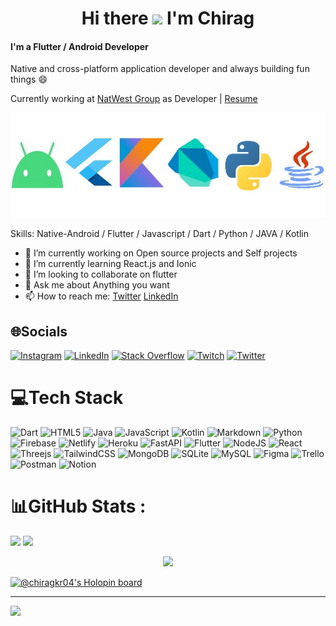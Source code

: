 <h1 align="center">Hi there <img src="https://thumbs.gfycat.com/WillingSlightGraysquirrel-size_restricted.gif" width="30px"> I'm Chirag </h1>

#### I'm a Flutter / Android Developer
Native and cross-platform application developer and always building fun things 😄

Currently working at [NatWest Group](https://www.natwestgroup.com/) as Developer | [Resume](https://docs.google.com/document/d/1GVdfTEE1pWiqRq0mXFx_W7Xe6E60BvM2ZsgfAe_aHwQ/edit?usp=sharing)

![](https://raw.githubusercontent.com/ChiragKr04/ChiragKr04/main/Web_Photo_Editor.jpg)

Skills: Native-Android / Flutter / Javascript / Dart / Python / JAVA / Kotlin

- 🔭 I’m currently working on Open source projects and Self projects 
- 🌱 I’m currently learning React.js and Ionic
- 👯 I’m looking to collaborate on flutter 
- 💬 Ask me about Anything you want 
- 📫 How to reach me: [Twitter](https://twitter.com/ChiragKr04) [LinkedIn](https://www.linkedin.com/in/chirag-bargoojar-41330816b/)

## 🌐Socials
[![Instagram](https://img.shields.io/badge/Instagram-%23E4405F.svg?logo=Instagram&logoColor=white)](https://instagram.com/chiragkr04) [![LinkedIn](https://img.shields.io/badge/LinkedIn-%230077B5.svg?logo=linkedin&logoColor=white)](https://linkedin.com/in/chirag-bargoojar-41330816b) [![Stack Overflow](https://img.shields.io/badge/-Stackoverflow-FE7A16?logo=stack-overflow&logoColor=white)](https://stackoverflow.com/users/11855654) [![Twitch](https://img.shields.io/badge/Twitch-%239146FF.svg?logo=Twitch&logoColor=white)](https://twitch.tv/Chirag_04) [![Twitter](https://img.shields.io/badge/Twitter-%231DA1F2.svg?logo=Twitter&logoColor=white)](https://twitter.com/ChiragKr04) 

# 💻Tech Stack
![Dart](https://img.shields.io/badge/dart-%230175C2.svg?style=for-the-badge&logo=dart&logoColor=white) ![HTML5](https://img.shields.io/badge/html5-%23E34F26.svg?style=for-the-badge&logo=html5&logoColor=white) ![Java](https://img.shields.io/badge/java-%23ED8B00.svg?style=for-the-badge&logo=java&logoColor=white) ![JavaScript](https://img.shields.io/badge/javascript-%23323330.svg?style=for-the-badge&logo=javascript&logoColor=%23F7DF1E) ![Kotlin](https://img.shields.io/badge/kotlin-%230095D5.svg?style=for-the-badge&logo=kotlin&logoColor=white) ![Markdown](https://img.shields.io/badge/markdown-%23000000.svg?style=for-the-badge&logo=markdown&logoColor=white) ![Python](https://img.shields.io/badge/python-3670A0?style=for-the-badge&logo=python&logoColor=ffdd54) ![Firebase](https://img.shields.io/badge/firebase-%23039BE5.svg?style=for-the-badge&logo=firebase) ![Netlify](https://img.shields.io/badge/netlify-%23000000.svg?style=for-the-badge&logo=netlify&logoColor=#00C7B7) ![Heroku](https://img.shields.io/badge/heroku-%23430098.svg?style=for-the-badge&logo=heroku&logoColor=white) ![FastAPI](https://img.shields.io/badge/FastAPI-005571?style=for-the-badge&logo=fastapi) ![Flutter](https://img.shields.io/badge/Flutter-%2302569B.svg?style=for-the-badge&logo=Flutter&logoColor=white) ![NodeJS](https://img.shields.io/badge/node.js-6DA55F?style=for-the-badge&logo=node.js&logoColor=white) ![React](https://img.shields.io/badge/react-%2320232a.svg?style=for-the-badge&logo=react&logoColor=%2361DAFB) ![Threejs](https://img.shields.io/badge/threejs-black?style=for-the-badge&logo=three.js&logoColor=white) ![TailwindCSS](https://img.shields.io/badge/tailwindcss-%2338B2AC.svg?style=for-the-badge&logo=tailwind-css&logoColor=white) ![MongoDB](https://img.shields.io/badge/MongoDB-%234ea94b.svg?style=for-the-badge&logo=mongodb&logoColor=white) ![SQLite](https://img.shields.io/badge/sqlite-%2307405e.svg?style=for-the-badge&logo=sqlite&logoColor=white) ![MySQL](https://img.shields.io/badge/mysql-%2300f.svg?style=for-the-badge&logo=mysql&logoColor=white) 	![Figma](https://img.shields.io/badge/figma-%23F24E1E.svg?style=for-the-badge&logo=figma&logoColor=white) ![Trello](https://img.shields.io/badge/Trello-%23026AA7.svg?style=for-the-badge&logo=Trello&logoColor=white) ![Postman](https://img.shields.io/badge/Postman-FF6C37?style=for-the-badge&logo=postman&logoColor=white) ![Notion](https://img.shields.io/badge/Notion-%23000000.svg?style=for-the-badge&logo=notion&logoColor=white)
# 📊GitHub Stats :
<p width="100%">
    <img width="49%" src="https://github-readme-stats.vercel.app/api?username=ChiragKr04&theme=dark&hide_border=false&include_all_commits=false&count_private=false">
    <img width="49%" src="https://github-readme-streak-stats.herokuapp.com/?user=ChiragKr04&theme=dark&hide_border=false">
</p>
<p align="center" width="100%">
    <img width="42%" src="https://github-readme-stats.vercel.app/api/top-langs/?username=ChiragKr04&theme=dark&hide_border=false&include_all_commits=false&count_private=false&layout=compact">
</p>

[![@chiragkr04's Holopin board](https://holopin.me/chiragkr04)](https://holopin.io/@chiragkr04)

---
[![](https://visitcount.itsvg.in/api?id=ChiragKr04&icon=7&color=8)](https://visitcount.itsvg.in)

